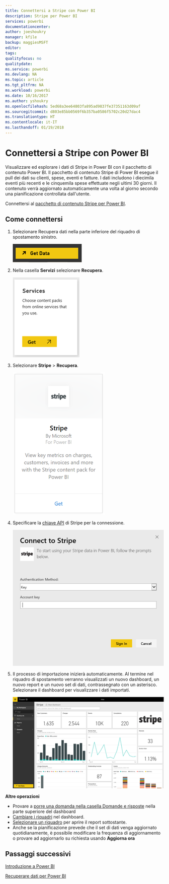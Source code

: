 ```yaml
---
title: Connettersi a Stripe con Power BI
description: Stripe per Power BI
services: powerbi
documentationcenter: 
author: joeshoukry
manager: kfile
backup: maggiesMSFT
editor: 
tags: 
qualityfocus: no
qualitydate: 
ms.service: powerbi
ms.devlang: NA
ms.topic: article
ms.tgt_pltfrm: NA
ms.workload: powerbi
ms.date: 10/16/2017
ms.author: yshoukry
ms.openlocfilehash: 5ed68a3ee64803fa895ad9837fe37351163d09af
ms.sourcegitcommit: d803e85bb0569f6b357ba0586f5702c20d27dac4
ms.translationtype: HT
ms.contentlocale: it-IT
ms.lasthandoff: 01/19/2018
---
```

# <a name="connect-to-stripe-with-power-bi"></a>Connettersi a Stripe con Power BI
Visualizzare ed esplorare i dati di Stripe in Power BI con il pacchetto di contenuto Power BI. Il pacchetto di contenuto Stripe di Power BI esegue il pull dei dati su clienti, spese, eventi e fatture. I dati includono i diecimila eventi più recenti e le cinquemila spese effettuate negli ultimi 30 giorni. Il contenuto verrà aggiornato automaticamente una volta al giorno secondo una pianificazione controllata dall'utente. 

Connettersi al [pacchetto di contenuto Stripe per Power BI](https://app.powerbi.com/getdata/services/stripe).

## <a name="how-to-connect"></a>Come connettersi
1. Selezionare Recupera dati nella parte inferiore del riquadro di spostamento sinistro.  
   
    ![](media/service-connect-to-stripe/getdata.png)
2. Nella casella **Servizi** selezionare **Recupera**.  
   
    ![](media/service-connect-to-stripe/services.png)  
3. Selezionare **Stripe** &gt; **Recupera**.  
   
    ![](media/service-connect-to-stripe/stripe.png)  
4. Specificare la [chiave API](https://dashboard.stripe.com/account/apikeys) di Stripe per la connessione.  
   
    ![](media/service-connect-to-stripe/creds.png)
5. Il processo di importazione inizierà automaticamente. Al termine nel riquadro di spostamento verranno visualizzati un nuovo dashboard, un nuovo report e un nuovo set di dati, contrassegnato con un asterisco. Selezionare il dashboard per visualizzare i dati importati.
   
    ![](media/service-connect-to-stripe/dashboard.png)

**Altre operazioni**

* Provare a [porre una domanda nella casella Domande e risposte](power-bi-q-and-a.md) nella parte superiore del dashboard
* [Cambiare i riquadri](service-dashboard-edit-tile.md) nel dashboard.
* [Selezionare un riquadro](service-dashboard-tiles.md) per aprire il report sottostante.
* Anche se la pianificazione prevede che il set di dati venga aggiornato quotidianamente, è possibile modificare la frequenza di aggiornamento o provare ad aggiornarlo su richiesta usando **Aggiorna ora**

## <a name="next-steps"></a>Passaggi successivi
[Introduzione a Power BI](service-get-started.md)

[Recuperare dati per Power BI](service-get-data.md)

